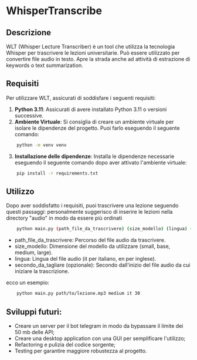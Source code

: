 # WhisperTranscribe

## Descrizione
WLT (Whisper Lecture Transcriber) è un tool che utilizza la tecnologia Whisper per trascrivere le lezioni universitarie. 
Può essere utilizzato per convertire file audio in testo.
Apre la strada anche ad attività di estrazione di keywords o text summarization.

## Requisiti
Per utilizzare WLT, assicurati di soddisfare i seguenti requisiti:

1. **Python 3.11**: Assicurati di avere installato Python 3.11 o versioni successive.
2. **Ambiente Virtuale**: Si consiglia di creare un ambiente virtuale per isolare le dipendenze del progetto. Puoi farlo eseguendo il seguente comando:
```bash
    python -m venv venv
```
3. **Installazione delle dipendenze**: Installa le dipendenze necessarie eseguendo il seguente comando dopo aver attivato l'ambiente virtuale:    
```bash
    pip install -r requirements.txt
```

## Utilizzo
Dopo aver soddisfatto i requisiti, puoi trascrivere una lezione seguendo questi passaggi:
personalmente suggerisco di inserire le lezioni nella directory "audio" in modo da essere più ordinati
```bash
    python main.py (path_file_da_trascrivere) (size_modello) (lingua) (secondo_dal_quale_tagliare)
```
- path_file_da_trascrivere: Percorso del file audio da trascrivere.
- size_modello: Dimensione del modello da utilizzare (small, base, medium, large).
- lingua: Lingua del file audio (it per italiano, en per inglese).
- secondo_da_tagliare (opzionale): Secondo dall'inizio del file audio da cui iniziare la trascrizione.

ecco un esempio:
```bash
    python main.py path/to/lezione.mp3 medium it 30
```

## Sviluppi futuri:
- Creare un server per il bot telegram in modo da bypassare il limite dei 50 mb delle API;
- Creare una desktop application con una GUI per semplificare l'utilizzo;
- Refactoring e pulizia del codice sorgente;
- Testing per garantire maggiore robustezza al progetto.